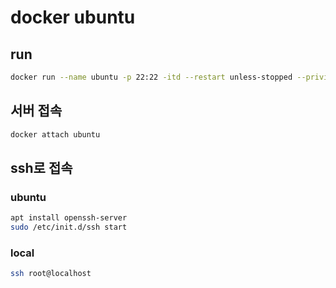 # docker ubuntu

## run

```bash
docker run --name ubuntu -p 22:22 -itd --restart unless-stopped --privileged ubuntu:20.04
```

## 서버 접속

```bash
docker attach ubuntu
```

## ssh로 접속

### ubuntu

```sh
apt install openssh-server
sudo /etc/init.d/ssh start
```

### local

```sh
ssh root@localhost
```
